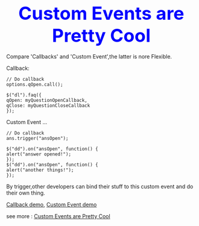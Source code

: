 <h2 align="center"><font size="16" color="blue">Custom Events are Pretty Cool</font></h2>

Compare 'Callbacks' and 'Custom Event',the latter is nore Flexible.

Callback:

	// Do callback
	options.qOpen.call();

	$("dl").faq({
	qOpen: myQuestionOpenCallback,
	qClose: myQuestionCloseCallback
	});

Custom Event ...

	// Do callback
	ans.trigger("ansOpen");

	$("dd").on("ansOpen", function() {
	alert("answer opened!");
	});
	$("dd").on("ansOpen", function() {
	alert("another things!");
	});

By trigger,other developers can bind their stuff to this custom event and do their own thing.

[Callback demo],
[Custom Event demo]

see more :
[Custom Events are Pretty Cool]

[Callback demo]: ./posts/ansCallback.html
[Custom Event demo]: ./posts/ansCustomEv.html
[Custom Events are Pretty Cool]: http://css-tricks.com/custom-events-are-pretty-cool/
